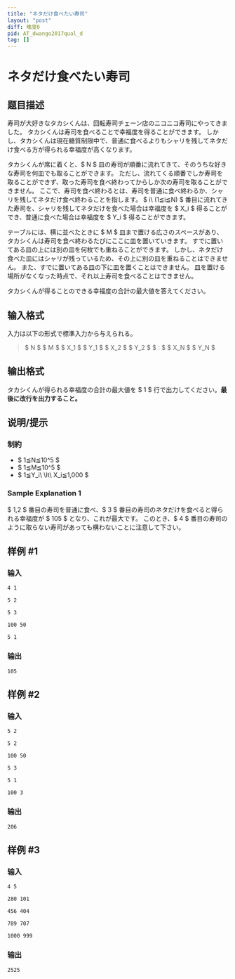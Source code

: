 ```yaml
---
title: "ネタだけ食べたい寿司"
layout: "post"
diff: 难度0
pid: AT_dwango2017qual_d
tag: []
---
```


# ネタだけ食べたい寿司

## 题目描述

[problemUrl]: https://atcoder.jp/contests/dwacon2017-prelims/tasks/dwango2017qual_d

寿司が大好きなタカシくんは、回転寿司チェーン店のニコニコ寿司にやってきました。 タカシくんは寿司を食べることで幸福度を得ることができます。 しかし、タカシくんは現在糖質制限中で、普通に食べるよりもシャリを残してネタだけ食べる方が得られる幸福度が高くなります。

タカシくんが席に着くと、$ N $ 皿の寿司が順番に流れてきて、そのうちな好きな寿司を何皿でも取ることができます。 ただし、流れてくる順番でしか寿司を取ることができず、取った寿司を食べ終わってからしか次の寿司を取ることができません。 ここで、寿司を食べ終わるとは、寿司を普通に食べ終わるか、シャリを残してネタだけ食べ終わることを指します。 $ i\ (1≦i≦N) $ 番目に流れてきた寿司を、シャリを残してネタだけを食べた場合は幸福度を $ X_i $ 得ることができ、普通に食べた場合は幸福度を $ Y_i $ 得ることができます。

テーブルには、横に並べたときに $ M $ 皿まで置ける広さのスペースがあり、タカシくんは寿司を食べ終わるたびにここに皿を置いていきます。 すでに置いてある皿の上には別の皿を何枚でも重ねることができます。 しかし、ネタだけ食べた皿にはシャリが残っているため、その上に別の皿を重ねることはできません。 また、すでに置いてある皿の下に皿を置くことはできません。 皿を置ける場所がなくなった時点で、それ以上寿司を食べることはできません。

タカシくんが得ることのできる幸福度の合計の最大値を答えてください。

## 输入格式

入力は以下の形式で標準入力から与えられる。

> $ N $ $ M $ $ X_1 $ $ Y_1 $ $ X_2 $ $ Y_2 $ $ : $ $ X_N $ $ Y_N $

## 输出格式

タカシくんが得られる幸福度の合計の最大値を $ 1 $ 行で出力してください。**最後に改行を出力すること。**

## 说明/提示

### 制約

- $ 1≦N≦10^5 $
- $ 1≦M≦10^5 $
- $ 1≦Y_i\ \lt\ X_i≦1,000 $

### Sample Explanation 1

$ 1,2 $ 番目の寿司を普通に食べ、$ 3 $ 番目の寿司のネタだけを食べると得られる幸福度が $ 105 $ となり、これが最大です。 このとき、$ 4 $ 番目の寿司のように取らない寿司があっても構わないことに注意して下さい。

## 样例 #1

### 输入

```
4 1
5 2
5 3
100 50
5 1
```

### 输出

```
105
```

## 样例 #2

### 输入

```
5 2
5 2
100 50
5 3
5 1
100 3
```

### 输出

```
206
```

## 样例 #3

### 输入

```
4 5
280 101
456 404
789 707
1000 999
```

### 输出

```
2525
```

